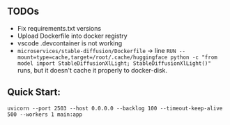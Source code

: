 




## TODOs

- Fix requirements.txt versions
- Upload Dockerfile into docker registry
- vscode .devcontainer is not working
- `microservices/stable-diffusion/Dockerfile` -> line `RUN --mount=type=cache,target=/root/.cache/huggingface python -c "from model import StableDiffusionXlLight; StableDiffusionXlLight()"` runs, but it doesn't cache it properly to docker-disk.



## Quick Start:

```
uvicorn --port 2503 --host 0.0.0.0 --backlog 100 --timeout-keep-alive 500 --workers 1 main:app
```